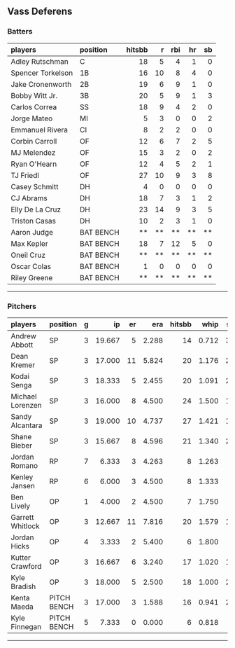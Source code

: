 ## Vass Deferens

### Batters

 
|players           |position  | hitsbb|  r| rbi| hr| sb| 
|:-----------------|:---------|------:|--:|---:|--:|--:| 
|Adley Rutschman   |C         |     18|  5|   4|  1|  0| 
|Spencer Torkelson |1B        |     16| 10|   8|  4|  0| 
|Jake Cronenworth  |2B        |     19|  6|   9|  1|  0| 
|Bobby Witt Jr.    |3B        |     20|  5|   9|  1|  3| 
|Carlos Correa     |SS        |     18|  9|   4|  2|  0| 
|Jorge Mateo       |MI        |      5|  3|   0|  0|  2| 
|Emmanuel Rivera   |CI        |      8|  2|   2|  0|  0| 
|Corbin Carroll    |OF        |     12|  6|   7|  2|  5| 
|MJ Melendez       |OF        |     15|  3|   2|  0|  2| 
|Ryan O'Hearn      |OF        |     12|  4|   5|  2|  1| 
|TJ Friedl         |OF        |     27| 10|   9|  3|  8| 
|Casey Schmitt     |DH        |      4|  0|   0|  0|  0| 
|CJ Abrams         |DH        |     18|  7|   3|  1|  2| 
|Elly De La Cruz   |DH        |     23| 14|   9|  3|  5| 
|Triston Casas     |DH        |     10|  2|   3|  1|  0| 
|Aaron Judge       |BAT BENCH |     **| **|  **| **| **| 
|Max Kepler        |BAT BENCH |     18|  7|  12|  5|  0| 
|Oneil Cruz        |BAT BENCH |     **| **|  **| **| **| 
|Oscar Colas       |BAT BENCH |      1|  0|   0|  0|  0| 
|Riley Greene      |BAT BENCH |     **| **|  **| **| **| 


* * *

### Pitchers

 
|players          |position    |  g|     ip| er|   era| hitsbb|  whip| so|  w| sv| 
|:----------------|:-----------|--:|------:|--:|-----:|------:|-----:|--:|--:|--:| 
|Andrew Abbott    |SP          |  3| 19.667|  5| 2.288|     14| 0.712| 30|  1|  0| 
|Dean Kremer      |SP          |  3| 17.000| 11| 5.824|     20| 1.176| 20|  1|  0| 
|Kodai Senga      |SP          |  3| 18.333|  5| 2.455|     20| 1.091| 26|  1|  0| 
|Michael Lorenzen |SP          |  3| 16.000|  8| 4.500|     24| 1.500| 15|  0|  0| 
|Sandy Alcantara  |SP          |  3| 19.000| 10| 4.737|     27| 1.421| 17|  1|  0| 
|Shane Bieber     |SP          |  3| 15.667|  8| 4.596|     21| 1.340| 20|  0|  0| 
|Jordan Romano    |RP          |  7|  6.333|  3| 4.263|      8| 1.263|  8|  0|  5| 
|Kenley Jansen    |RP          |  6|  6.000|  3| 4.500|      8| 1.333|  7|  0|  3| 
|Ben Lively       |OP          |  1|  4.000|  2| 4.500|      7| 1.750|  4|  0|  0| 
|Garrett Whitlock |OP          |  3| 12.667| 11| 7.816|     20| 1.579| 14|  0|  0| 
|Jordan Hicks     |OP          |  4|  3.333|  2| 5.400|      6| 1.800|  4|  0|  2| 
|Kutter Crawford  |OP          |  3| 16.667|  6| 3.240|     17| 1.020| 14|  2|  0| 
|Kyle Bradish     |OP          |  3| 18.000|  5| 2.500|     18| 1.000| 22|  2|  0| 
|Kenta Maeda      |PITCH BENCH |  3| 17.000|  3| 1.588|     16| 0.941| 21|  2|  0| 
|Kyle Finnegan    |PITCH BENCH |  5|  7.333|  0| 0.000|      6| 0.818|  3|  0|  0| 


* * *


